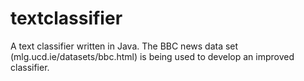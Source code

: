 # textclassifier
A text classifier written in Java.  The BBC news data set (mlg.ucd.ie/datasets/bbc.html) is being used to develop an improved classifier.
